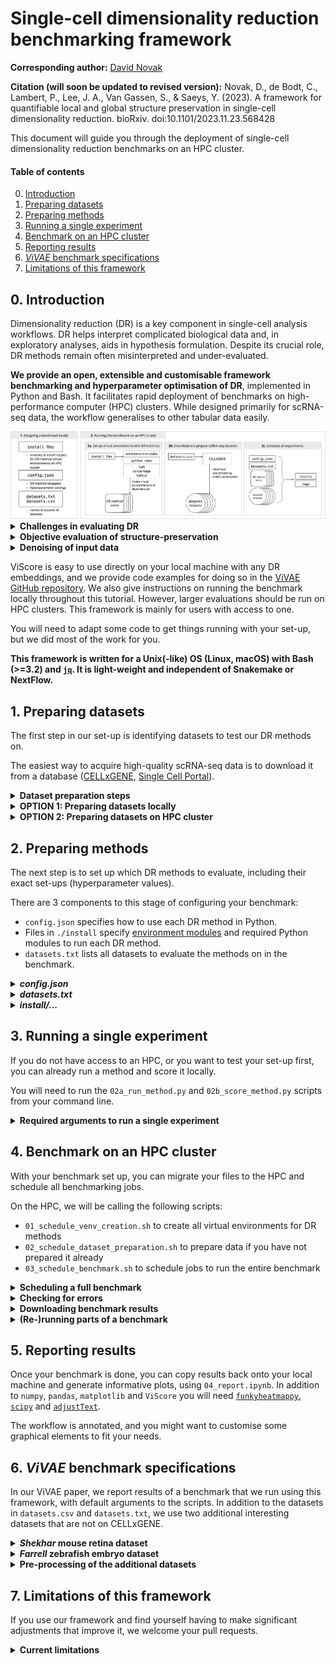 # Single-cell dimensionality reduction benchmarking framework

**Corresponding author:** [David Novak](https://github.com/davnovak)

**Citation (will soon be updated to revised version):** Novak, D., de Bodt, C., Lambert, P., Lee, J. A., Van Gassen, S., & Saeys, Y. (2023). A framework for quantifiable local and global structure preservation in single-cell dimensionality reduction. bioRxiv. doi:10.1101/2023.11.23.568428

This document will guide you through the deployment of single-cell dimensionality reduction benchmarks on an HPC cluster.

#### Table of contents <!-- omit in toc -->
0. [Introduction](#introduction)
1. [Preparing datasets](#preparing-datasets)
2. [Preparing methods](#preparing-methods)
3. [Running a single experiment](#single-experiment)
4. [Benchmark on an HPC cluster](#hpc-benchmark)
5. [Reporting results](#reporting)
6. [*ViVAE* benchmark specifications](#vivae-benchmark)
7. [Limitations of this framework](#limitations)

<a name="introduction"></a>

## **0.** Introduction

Dimensionality reduction (DR) is a key component in single-cell analysis workflows.
DR helps interpret complicated biological data and, in exploratory analyses, aids in hypothesis formulation.
Despite its crucial role, DR methods remain often misinterpreted and under-evaluated.

**We provide an open, extensible and customisable framework benchmarking and hyperparameter optimisation of DR**, implemented in Python and Bash.
It facilitates rapid deployment of benchmarks on high-performance computer (HPC) clusters.
While designed primarily for scRNA-seq data, the workflow generalises to other tabular data easily.

<img src="schematic.png" />

<details>
<summary><b>Challenges in evaluating DR</b></summary>
<br>

The high dimensionality and sparsity of single-cell 'omics data deems the tasks of structure learning and embedding challenging.
Additionally, evaluating the correctness of embeddings is non-trivial.

The embedding task is hard mainly due to high numbers of features: *eg.* tens of thousands in scRNA-seq.
The evaluation task is hard mainly due to increasing numbers of cells measured in single-cell experiments: nowadays, experiments can include hundreds of thousands or millions of cells.
The [Open Problems in Single-Cell Analysis page](https://openproblems.bio/results/dimensionality_reduction/) offers more context.

<hr>
</details>

<details>
<summary><b>Objective evaluation of structure-preservation</b></summary>
<br>

When we wrote [ViVAE](https://github.com/saeyslab/ViVAE), a novel multi-scale structure-preserving DR method, we coupled it with [ViScore](https://github.com/saeyslab/ViScore), a framework for evaluation of lower-dimensional data embeddings.
We introduced an algorithm for the efficient approximation of *RNX curves*, which quantify levels of neighbourhood structure preservation in embeddings across different scales.
This is key, because RNX curves were not applicable to large datasets prior to this, due to high computational complexity.
Now we have an objective scoring method which quantifies local and global structure preservation, separately.

<hr>
</details>

<details>
<summary><b>Denoising of input data</b></summary>
<br>

We have shown that our ViVAE algorithm works better if a simple nearest-neighbour-based denoising algorithm is applied to the input data matrix.
To isolate the effect of denoising, we run each method with non-denoised and denoised inputs, to see whether the denoising improves results for other methods.
This can be omitted.

<hr>
</details>

ViScore is easy to use directly on your local machine with any DR embeddings, and we provide code examples for doing so in the [ViVAE GitHub repository](https://github.com/saeyslab/ViVAE).
We also give instructions on running the benchmark locally throughout this tutorial.
However, larger evaluations should be run on HPC clusters.
This framework is mainly for users with access to one.

You will need to adapt some code to get things running with your set-up, but we did most of the work for you.

**This framework is written for a Unix(-like) OS (Linux, macOS) with Bash (>=3.2) and [`jq`](https://jqlang.github.io/jq/).
It is light-weight and independent of Snakemake or NextFlow.**

<a name="preparing-datasets"></a>
 
## **1.** Preparing datasets 

The first step in our set-up is identifying datasets to test our DR methods on.

The easiest way to acquire high-quality scRNA-seq data is to download it from a database ([CELLxGENE](https://cellxgene.cziscience.com), [Single Cell Portal](https://singlecell.broadinstitute.org/single_cell)).

<details>
<summary><b>Dataset preparation steps</b></summary>
<br>

Preparing a dataset involves

* data download and import
* pre-processing of transcript counts/expression data (may be memory-intensive)
* extraction of cell labels
* construction of a *k*-nearest-neighbour graph (*k*-NNG) on pre-processed data
* de-noising of pre-processed data (using the *k*-NNG)
* construction of *k*-NNG on de-noised pre-processed data

The outputs, for `${OUT}` being the output directory and `${DAT}` the name of a dataset, are:

* `${OUT}/${DAT}_input.npy`: pre-processed transcript count/expression data
* `${OUT}/${DAT}_knn.npy`: *k*-NNG built on inputs
* `${OUT}/${DAT}_input_denoised.npy`: inputs de-noised using *k*-NNG
* `${OUT}/${DAT}_knn_denoised.npy`: *k*-NNG built on denoised inputs
* `${OUT}/${DAT}_labels.npy`: labels of cells assigned by data authors
* `${OUT}/${DAT}_unassigned.npy`: label corresponding to unassigned cells
* `${OUT}/${DAT}_knn_time.npy`: time to build *k*-NNG on inputs (in seconds)
* `${OUT}/${DAT}_knn_denoised_time.npy`: time to build *k*-NNG on de-noised inputs (in seconds)

The *k*-NNG construction is done so as to provide a pre-computed graph to methods that use it.
(When reporting running times, we need to be include *k*-NNG construction where applicable.)

De-noising is designed for ViVAE, but any DR method can be tested with de-noised inputs.
In that case, if the method requires a *k*-NNG, the one constructed on de-noised data will be provided.

<hr>
</details>

<details>
<summary><b>OPTION 1: Preparing datasets locally</b></summary>
<br>

To prepare datasets on your local machine, you will need a Python environment with `numpy`, `pandas`, `ViScore` and [`scanpy`](https://github.com/scverse/scanpy/tree/ad657edfb52e9957b9a93b3a16fc8a87852f3f09) installed.

* To prepare a dataset of interest step-by-step, use `00_prepare_dataset.ipynb`.
* To download and prepare multiple CELLxGENE datasets, run `00_prepare_datasets.py`, which reads from `datasets.csv`.

<hr>
</details>

<details>
<summary><b>OPTION 2: Preparing datasets on HPC cluster</b></summary>
<br>

You can also use the HPC to prepare your datasets.
In that case, take a look at `datasets.csv`, add links and names to datasets you want to use in your benchmark and proceed further through the tutorial; instructions on dataset preparation will be given in [section 4](#hpc-benchmark).

<hr>
</details>

<a name="preparing-methods"></a>

## **2.** Preparing methods

The next step is to set up which DR methods to evaluate, including their exact set-ups (hyperparameter values).

There are 3 components to this stage of configuring your benchmark:

* `config.json` specifies how to use each DR method in Python.
* Files in `./install` specify [environment modules](https://modules.readthedocs.io/en/latest/) and required Python modules to run each DR method.
* `datasets.txt` lists all datasets to evaluate the methods on in the benchmark.

<details>
<summary><b><i>config.json</i></b></summary>
<br>

We use `config.json` to set up hyperparameters for each tested method.
This is already set up for you, but you can modify or extend it.
The JSON file structure is the following:

```json
"methods":
    $method name$:
        "venv":        $name of corresponding virtual environment$
        "cluster":     $either "CPU" or "GPU" to specify resources to use$
        "package":     $name of the Python module$
        "model_class": $name of the model class with a constructor and a `.fit_transform` method$
        "init_args":
            $names of arguments to model constructor$: $values$
            ...
        "fit_transform_args":
            $names of arguments to fit_transform method (except for X~the data)$: $values$
            ...
        "xdim_arg":
            "method": $whether input dimensionality is specified in constructor ("init") or fit_transform method ("fit_transform") or nowhere ("")$
            "name":   $name of the argument$
        "zdim_arg":
            "method": $whether target embedding dimensionality is specified in constructor ("init") or fit_transform method ("fit_transform") or nowhere ("")$
            "name":   $name of the argument$
        "seed_arg":
            "method": $whether random seed is specified in constructor ("init") or fit_transform method ("fit_transform") or nowhere ("")$
            "name":   $name of the argument$
        "knn_arg":
            "method": $whether pre-computed k-NNG is specified in constructor ("init") or fit_transform method ("fit_transform") or nowhere ("")$
            "name":   $name of the argument$
            "format": $whether the format is an array of k-NN indices ("array"), list of index and distance arrays ("list") or tuple of index and distance arrays ("tuple")$
            "k":      $number of nearest neighbours to use$
    ...
```

(This assumes an `sklearn`-like API where each DR method's module contains a model class with a constructor and a `fit_transform` method.
If that is not the case, you need to provide a wrapper.)

Make sure that you do not hard-code target embedding dimensionality (`zdim_arg`) or random seed (`seed_arg`) values in the `init_args` or `fit_transform_args`.
Also consider using the `knn_arg` specification to pass a pre-computed *k*-nearest-neighbour graph to your method (if your method needs one and allows you to compute it yourself up front).

<hr>
</details>

<details>
<summary><b><i>datasets.txt</i></b></summary>
<br>

`datasets.txt` contains names of datasets to include in the benchmark, separated by newlines.
If you have already prepared your datasets locally, the dataset names need to match corresponding file names.
If you want to prepare your datasets on the HPC cluster, the dataset names to match corresponding entries in `datasets.csv`.

You can choose not to include all the datasets in `datasets.txt`.

<hr>
</details>

<details>
<summary><b><i>install/...</i></b></summary>
<br>

Each method listed in `config.json` specifies a `venv` ([virtual environment](https://docs.python.org/3/library/venv.html)) to use.
Each virtual environment needs instructions for installing required Python modules in it: these need to be in the corresponding `./install/${venv}_install.sh` file.
**Each virtual environment needs have at least `numpy` installed (for loading inputs).**

To take advantage of [environment modules](https://modules.sourceforge.net) available on your HPC, you can specify which modules to load before installing or activating the venv.
This needs to be specified in the `./install/${venv}_environment.txt` file.
If no environment modules are required, leave this file empty.

The `_environment` files we include use environment modules available on our HPC.
They might not be available on yours, in which case you need to adapt the module names or add install instructions for whichever packages need to be built in the venv (in the `_install` script).
Typically, environment modules with at least a specific Python version and a corresponding CUDA-accelerated TensorFlow and PyTorch will be available (use `module spider ...` to find out).

**If you are running your benchmark locally, leave `_environment` files empty and define the full installation procedure in `_install` files.**

<hr>
</details>

<a name="single-experiment"></a>

## **3.** Running a single experiment

If you do not have access to an HPC, or you want to test your set-up first, you can already run a method and score it locally.

You will need to run the `02a_run_method.py` and `02b_score_method.py` scripts from your command line.

<details>
<summary><b>Required arguments to run a single experiment</b></summary>
<br>

You will need to specify

* the DR `--method` name
* the prepared `--dataset` name
* the target dimensionality (`--zdim`) of embedding
* whether to use `--denoised` inputs (0/1/2 where 2~only for ViVAE)
* value of random `--seed` for reproducibility (integer)
* path to `--input` files
* path to where `--output` files should be saved
* path to the JSON `--config` file containing settings for your method
* whether to `--save` the trained model (0/1)
* whether progress messages should be printed (`--verbose`) (0/1)

Full description of all arguments can be viewed using `python ./02a_run_method.py --help` and `python 02b_score_method.py --help`.

After running `02a_run_method.py`, a results directory will be created in `--output`, named as `${dataset_name}_${method}_z${zdim}`.
There you will find:

* `emb_seed${seed}.npy`: generated embedding as a NumPy array binary
* `time_seed${seed}.npy`: running time
* `model_seed${seed}.pkl`: binary of trained model (if `--save` was set to 1)

Then, after running `02b_score_method.py`, you will also find:

* `sp_local_seed${seed}.npy`: local structure-preservation score
* `sp_global_seed${seed}.npy`: global structure-preservation score
* `rnx_curve_seed${seed}.npy`: RNX curve
* `xnpe_seed${seed}.npy`: xNPE scores

These results can be visualised in informative plots (see [section 4](#reporting)).

<hr>
</details>


<a name="hpc-benchmark"></a>

## **4.** Benchmark on an HPC cluster

With your benchmark set up, you can migrate your files to the HPC and schedule all benchmarking jobs.

On the HPC, we will be calling the following scripts:

* `01_schedule_venv_creation.sh` to create all virtual environments for DR methods
* `02_schedule_dataset_preparation.sh` to prepare data if you have not prepared it already
* `03_schedule_benchmark.sh` to schedule jobs to run the entire benchmark

<details>
<summary><b>Scheduling a full benchmark</b></summary>
<br>

We assume

* `${HPC}` is the address of an HPC to which you can connect via [SSH](https://en.wikipedia.org/wiki/Secure_Shell).
* `${DATADIR}` is the path to your data storage directory on the HPC.
* `${WORKDIR}` is the path to your personal work/scratch directory on the HPC.
* `${USE_CPU_CLUSTER}` and `${USE_GPU_CLUSTER}` are commands to switch to either a CPU or GPU cluster of your HPC (eg. something like `module swap cluster/cpucluster`).

```bash
## Copy data to HPC (only if you already prepared it)

scp -a ./data/. ${HPC}:${DATADIR}

## Copy scripts and configuration files to HPC

scp -r ./install ./00* ./01* ./02* ./03* ./config.json ./datasets.txt ./datasets.csv ${HPC}:${WORKDIR}

## Connect to HPC

ssh ${HPC}
cd ${WORKDIR}
chmod +x *.sh ./install/*.sh # make scripts executable

## Create virtual environments

eval ${USE_CPU_CLUSTER}
./01_schedule_venv_creation.sh -c CPU # this also creates venv for ViScore
eval ${USE_GPU_CLUSTER}
./01_schedule_venv_creation.sh -c GPU
# wait until done

## Prepare data if you have not already done so
## (This needs CPU venv creation to be finished)

eval ${USE_CPU_CLUSTER}
./02_schedule_dataset_preparation.sh -d ${DATADIR}
# wait until done

## Run benchmarks

eval ${USE_CPU_CLUSTER}
./03_schedule_benchmark.sh -c CPU -i ${DATADIR}
eval ${USE_GPU_CLUSTER}
./03_schedule_benchmark.sh -c GPU -i ${DATADIR}
```

(Upon running `03_schedule_benchmark.sh`, names of separate jobs are printed as they get submitted.)

Note that all 3 `.sh` scripts also allow you to specify amount of computational resources to request (use `--help` to see all arguments).

To check on your running jobs, run:

```bash
${USE_CPU_CLUSTER}
qstat
${USE_GPU_CLUSTER}
qstat
```

<hr>
</details>

<details>
<summary><b>Checking for errors</b></summary>
<br>

Running `03_schedule_benchmark.sh` creates a `logs` directory.
This is where output and error logs for each job are written.

Two of the most likely errors you might encounter are lack of CPU memory and lack of disk space.
To increase amount of requested RAM, use the `-m` flag when running `03_schedule_benchmark.sh` to specify a number of GB (16 is default).
To increase diskspace, delete files or consider running the benchmark in stages (batches by datasets, downloading results after each stage).

While `03_schedule_benchmark.sh` is the easy way to run experiments, you can schedule a single experiment as well.
Check out all options for that using `./03_schedule_experiment.sh --help`.
As an example, to schedule 5 runs (`-s`) of UMAP (`-M`) on the *Reed* dataset (`-D`) with no de-noising (`-u`) using 32 GB of RAM (`-m`) with a walltime of 45 minutes (`-w`), run:

```bash
${USE_CPU_CLUSTER}
./03_schedule_experiment.sh -M UMAP -D Reed -c CPU -z 2 -u 0 -s 5 -i ${DATADIR} -m 32 -w 0:45:0
```

<hr>
</details>

<details>
<summary><b>Downloading benchmark results</b></summary>
<br>

After your benchmark finishes, you can simply copy its results to your machine.
In addition to this, you will probably want to download the manually assigned cell population labels for each dataset for plotting embeddings and k-NNGs for making neighbourhood composition plots in ViScore.

```bash
## From local machine:

scp -r ${HPC}:${WORKDIR}/results .
mkdir -p ./data
scp \
  ${HPC}:${DATADIR}/\*_knn.npy \
  ${HPC}:${DATADIR}/\*_labels.npy \
  ${HPC}:${DATADIR}/\*_unassigned.npy \
  ./data
```

<hr>
</details>

<details>
<summary><b>(Re-)running parts of a benchmark</b></summary>
<br>

It is possible to extend your benchmark design or re-run one part of the benchmark, without re-running everything.

To add new datasets to your benchmark, either copy the prepared datsets to your data directory or include them in `datasets.csv` and `datasets.txt` and re-run `02_schedule_dataset_preparation.sh` with its original arguments.
To re-run experiments with a limited subset of datasets, just edit `datasets.txt` to contain only the names of those relevant datasets.
After this, continue to `03_schedule_benchmark.sh`.

To add new DR set-ups to your benchmark, modify the `config.json` file and `install` files accordingly, and do not include set-ups in `config.json` that have already been fully tested.
If new virtual environments need to be included, re-run the `01_schedule_venv_creation.sh` step.
After this, continue to `03_schedule_benchmark.sh`.

<hr>
</details>

<a name="reporting"></a>

## **5.** Reporting results

Once your benchmark is done, you can copy results back onto your local machine and generate informative plots, using `04_report.ipynb`.
In addition to `numpy`, `pandas`, `matplotlib` and `ViScore` you will need [`funkyheatmappy`](https://github.com/funkyheatmap/funkyheatmappy), [`scipy`](https://github.com/scipy/scipy) and [`adjustText`](https://github.com/Phlya/adjustText).

The workflow is annotated, and you might want to customise some graphical elements to fit your needs.

<a name="vivae-benchmark"></a>

## **6.** *ViVAE* benchmark specifications

In our ViVAE paper, we report results of a benchmark that we run using this framework, with default arguments to the scripts.
In addition to the datasets in `datasets.csv` and `datasets.txt`, we use two additional interesting datasets that are not on CELLxGENE.

<details>
<summary><b><i>Shekhar</i> mouse retina dataset</b></summary>
<br>

This dataset comprises profiles of 44,994 cells from mouse retina.
We picked this dataset because it includes a wide range of annotated populations and it includes a known batch effect, which causes some embeddings to mis-embed some cell populations by exaggerating the technical source variation, relative to biological variation.

We downloaded this dataset using the [`scRNAseq` R package](https://www.bioconductor.org/packages/release/data/experiment/html/scRNAseq.html).
We converted it from a `SingleCellExperiment` object to an H5 readable as a Python `AnnData` object, using `scDIOR`[https://github.com/JiekaiLab/scDIOR].

**Citation:** Shekhar, K., Lapan, S. W., Whitney, I. E., Tran, N. M., Macosko, E. Z., Kowalczyk, M., … Sanes, J. R. (8 2016). *Comprehensive Classification of Retinal Bipolar Neurons by Single-Cell Transcriptomics*. Cell, 166, 1308-1323.e30. doi:10.1016/j.cell.2016.07.054

<hr>
</details>

<details>
<summary><b><i>Farrell</i> zebrafish embryo dataset</b></summary>
<br>

This dataset comprises profiles of 38,731 cells gathered from zebrafish embryos.
We picked this dataset because it includes annotation of ordered developmental stages represented by different cells.
This annotation helps us visualise the gradient from progenitors toward increasingly differentiated cells.
This is an example where the preservation of continuity in trajectories is arguably at least as important as local structure preservation, in order to create a faithful embedding of the expression data.

We downloaded this dataset from the Broad Institute [Single Cell Portal](https://singlecell.broadinstitute.org/single_cell) using accession code `SCP162`.

We also used `URD_Dropseq_Meta.txt` to extract information about developmental trajectories in the data for a case study in the ViVAE paper.

**Citation:** Farrell, J. A., Wang, Y., Riesenfeld, S. J., Shekhar, K., Regev, A., & Schier, A. F. (6 2018). *Single-cell reconstruction of developmental trajectories during zebrafish embryogenesis*. Science, 360. doi:10.1126/science.aar3131

<hr>
</details>

<details>
<summary><b>Pre-processing of the additional datasets</b></summary>
<br>

We pre-process the Shekhar and Farrell datasets using the same methodology as for the other ones, except that we **normalise and log-scale the Shekhar data** first.
This is because we are provided raw counts.
To do this, see `00_prepare_dataset.ipynb` and in section 2, set `counts = True`.

<hr>
</details>

<a name="limitations"></a>

## **7.** Limitations of this framework

If you use our framework and find yourself having to make significant adjustments that improve it, we welcome your pull requests.

<details>
<summary><b>Current limitations</b></summary>
<br>

* **`sklearn`-like API requirement.**
Each method used needs to have a model class with a constructor and `.fit_transform` method.
In other cases, a wrapper is needed (we use a custom wrapper for [SQuad-MDS](https://github.com/davnovak/SQuad-MDS) already).
* **Running time of *k*-NNG construction needs to be measured separately and added where necessary.**
* **Embeddings of unseen points not tested here.**
We could test the performance of `.fit`ting on a training set and `.transform`ing a test set for methods which allow it as part of the benchmark, but currently we do not.
* **Hyperparameter optimisation not included.**
This would grow the benchmark massively, so we choose fixed hyperparameter settings.
However, you can easily set up your `config.json` file to test multiple configurations of the same algorithm.
* **Limited to Python.**
Some amazing DR methods are not implemented in Python (eg. [EmbedSOM](https://bioinfo.uochb.cas.cz/embedsom/), [destiny](https://bioconductor.org/packages/release/bioc/html/destiny.html)), therefore cannot included in this benchmark yet.
* **No special treatment for deterministic algorithms.**
This is a to-do: if a method is deterministic (eg. PCA), it should be possible to indicate this in the config file and only run it once.

<hr>
</details>
